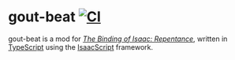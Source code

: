 # gout-beat [![CI](https://github.com/Hbeau/gout-beat/actions/workflows/ci.yml/badge.svg)](https://github.com/Hbeau/gout-beat/actions/workflows/ci.yml)

gout-beat is a mod for _[The Binding of Isaac: Repentance](https://store.steampowered.com/app/1426300/The_Binding_of_Isaac_Repentance/)_, written in [TypeScript](https://www.typescriptlang.org/) using the [IsaacScript](https://isaacscript.github.io/) framework.
